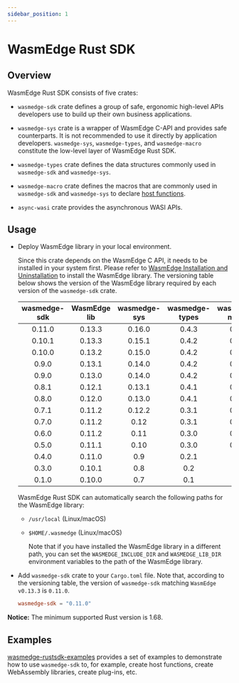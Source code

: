 ```yaml
---
sidebar_position: 1
---
```


# WasmEdge Rust SDK

## Overview

WasmEdge Rust SDK consists of five crates:

- `wasmedge-sdk` crate defines a group of safe, ergonomic high-level APIs developers use to build up their own business applications.

- `wasmedge-sys` crate is a wrapper of WasmEdge C-API and provides safe counterparts. It is not recommended to use it directly by application developers. `wasmedge-sys`, `wasmedge-types`, and `wasmedge-macro` constitute the low-level layer of WasmEdge Rust SDK.

- `wasmedge-types` crate defines the data structures commonly used in `wasmedge-sdk` and `wasmedge-sys`.

- `wasmedge-macro` crate defines the macros that are commonly used in `wasmedge-sdk` and `wasmedge-sys` to declare [host functions](https://webassembly.github.io/spec/core/exec/runtime.html#:~:text=A%20host%20function%20is%20a,a%20module%20as%20an%20import.).

- `async-wasi` crate provides the asynchronous WASI APIs.

## Usage

- Deploy WasmEdge library in your local environment.

  Since this crate depends on the WasmEdge C API, it needs to be installed in your system first. Please refer to [WasmEdge Installation and Uninstallation](../../start/install.md) to install the WasmEdge library. The versioning table below shows the version of the WasmEdge library required by each version of the `wasmedge-sdk` crate.

  | wasmedge-sdk | WasmEdge lib | wasmedge-sys | wasmedge-types | wasmedge-macro | async-wasi |
  | :-: | :-: | :-: | :-: | :-: | :-: |
  | 0.11.0 | 0.13.3 | 0.16.0 | 0.4.3 | 0.6.0 | 0.0.3 |
  | 0.10.1 | 0.13.3 | 0.15.1 | 0.4.2 | 0.5.0 | 0.0.2 |
  | 0.10.0 | 0.13.2 | 0.15.0 | 0.4.2 | 0.5.0 | 0.0.2 |
  | 0.9.0 | 0.13.1 | 0.14.0 | 0.4.2 | 0.4.0 | 0.0.1 |
  | 0.9.0 | 0.13.0 | 0.14.0 | 0.4.2 | 0.4.0 | 0.0.1 |
  | 0.8.1 | 0.12.1 | 0.13.1 | 0.4.1 | 0.3.0 | - |
  | 0.8.0 | 0.12.0 | 0.13.0 | 0.4.1 | 0.3.0 | - |
  | 0.7.1 | 0.11.2 | 0.12.2 | 0.3.1 | 0.3.0 | - |
  | 0.7.0 | 0.11.2 | 0.12 | 0.3.1 | 0.3.0 | - |
  | 0.6.0 | 0.11.2 | 0.11 | 0.3.0 | 0.2.0 | - |
  | 0.5.0 | 0.11.1 | 0.10 | 0.3.0 | 0.1.0 | - |
  | 0.4.0 | 0.11.0 | 0.9 | 0.2.1 | - | - |
  | 0.3.0 | 0.10.1 | 0.8 | 0.2 | - | - |
  | 0.1.0 | 0.10.0 | 0.7 | 0.1 | - | - |

  WasmEdge Rust SDK can automatically search the following paths for the WasmEdge library:

  - `/usr/local` (Linux/macOS)
  - `$HOME/.wasmedge` (Linux/macOS)

    Note that if you have installed the WasmEdge library in a different path, you can set the `WASMEDGE_INCLUDE_DIR` and `WASMEDGE_LIB_DIR` environment variables to the path of the WasmEdge library.

- Add `wasmedge-sdk` crate to your `Cargo.toml` file. Note that, according to the versioning table, the version of `wasmedge-sdk` matching `WasmEdge v0.13.3` is `0.11.0`.

  ```toml
  wasmedge-sdk = "0.11.0"
  ```

**Notice:** The minimum supported Rust version is 1.68.

## Examples

[wasmedge-rustsdk-examples](https://github.com/second-state/wasmedge-rustsdk-examples/tree/main) provides a set of examples to demonstrate how to use `wasmedge-sdk` to, for example, create host functions, create WebAssembly libraries, create plug-ins, etc.

